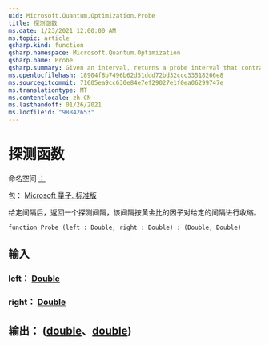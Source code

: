 ```yaml
---
uid: Microsoft.Quantum.Optimization.Probe
title: 探测函数
ms.date: 1/23/2021 12:00:00 AM
ms.topic: article
qsharp.kind: function
qsharp.namespace: Microsoft.Quantum.Optimization
qsharp.name: Probe
qsharp.summary: Given an interval, returns a probe interval that contracts the given interval by a factor of the golden ratio.
ms.openlocfilehash: 18904f8b7496b62d51ddd72bd32ccc33518266e8
ms.sourcegitcommit: 71605ea9cc630e84e7ef29027e1f0ea06299747e
ms.translationtype: MT
ms.contentlocale: zh-CN
ms.lasthandoff: 01/26/2021
ms.locfileid: "98842653"
---
```

# <a name="probe-function"></a>探测函数

命名空间 [：](xref:Microsoft.Quantum.Optimization)

包： [Microsoft 量子. 标准版](https://nuget.org/packages/Microsoft.Quantum.Standard)


给定间隔后，返回一个探测间隔，该间隔按黄金比的因子对给定的间隔进行收缩。

```qsharp
function Probe (left : Double, right : Double) : (Double, Double)
```


## <a name="input"></a>输入

### <a name="left--double"></a>left： [Double](xref:microsoft.quantum.lang-ref.double)




### <a name="right--double"></a>right： [Double](xref:microsoft.quantum.lang-ref.double)





## <a name="output--doubledouble"></a>输出： ([double](xref:microsoft.quantum.lang-ref.double)、[double](xref:microsoft.quantum.lang-ref.double)) 

